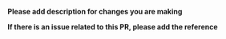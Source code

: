 **Please add description for changes you are making**

**If there is an issue related to this PR, please add the reference**
